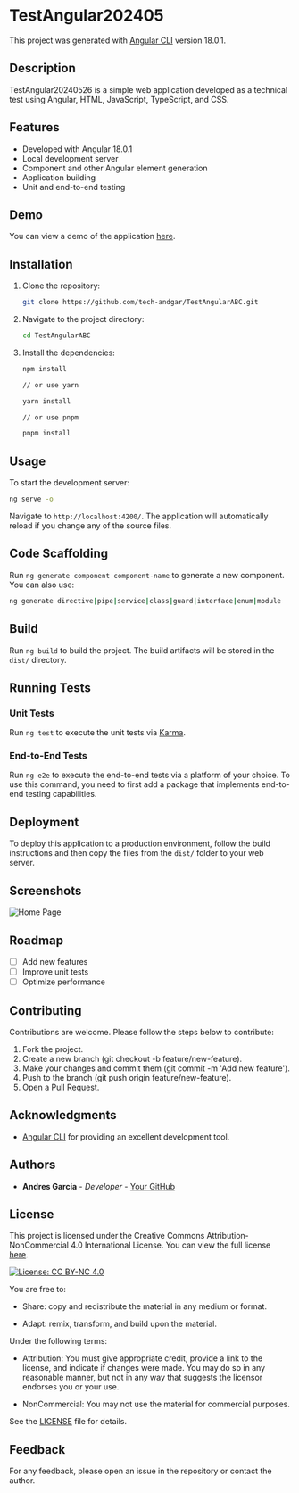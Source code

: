 # TestAngular202405

This project was generated with [Angular CLI](https://github.com/angular/angular-cli) version 18.0.1.

## Description

TestAngular20240526 is a simple web application developed as a technical test using Angular, HTML, JavaScript, TypeScript, and CSS.

## Features

- Developed with Angular 18.0.1
- Local development server
- Component and other Angular element generation
- Application building
- Unit and end-to-end testing

## Demo

You can view a demo of the application [here](#).

## Installation

1. Clone the repository:

    ```bash
    git clone https://github.com/tech-andgar/TestAngularABC.git
    ```

2. Navigate to the project directory:

    ```bash
    cd TestAngularABC
    ```

3. Install the dependencies:

    ```bash
    npm install

    // or use yarn

    yarn install

    // or use pnpm

    pnpm install
    ```

## Usage

To start the development server:

```bash
ng serve -o
```

Navigate to `http://localhost:4200/`. The application will automatically reload if you change any of the source files.

## Code Scaffolding

Run `ng generate component component-name` to generate a new component. You can also use:

```bash
ng generate directive|pipe|service|class|guard|interface|enum|module
```

## Build

Run `ng build` to build the project. The build artifacts will be stored in the `dist/` directory.

## Running Tests

### Unit Tests

Run `ng test` to execute the unit tests via [Karma](https://karma-runner.github.io).

### End-to-End Tests

Run `ng e2e` to execute the end-to-end tests via a platform of your choice. To use this command, you need to first add a package that implements end-to-end testing capabilities.

## Deployment

To deploy this application to a production environment, follow the build instructions and then copy the files from the `dist/` folder to your web server.

## Screenshots

![Home Page](docs/assets/capture-skandia.gif)

## Roadmap

- [ ] Add new features
- [ ] Improve unit tests
- [ ] Optimize performance

## Contributing

Contributions are welcome. Please follow the steps below to contribute:

1. Fork the project.
2. Create a new branch (git checkout -b feature/new-feature).
3. Make your changes and commit them (git commit -m 'Add new feature').
4. Push to the branch (git push origin feature/new-feature).
5. Open a Pull Request.

## Acknowledgments

- [Angular CLI](https://github.com/angular/angular-cli) for providing an excellent development tool.

## Authors

- **Andres Garcia** - *Developer* - [Your GitHub](https://github.com/tech-andgar)

## License

This project is licensed under the Creative Commons Attribution-NonCommercial 4.0 International License. You can view the full license [here](https://creativecommons.org/licenses/by-nc/4.0/).

[![License: CC BY-NC 4.0](https://licensebuttons.net/l/by-nc/4.0/88x31.png)](https://creativecommons.org/licenses/by-nc/4.0/)

You are free to:

- Share: copy and redistribute the material in any medium or format.

- Adapt: remix, transform, and build upon the material.

Under the following terms:

- Attribution: You must give appropriate credit, provide a link to the license, and indicate if changes were made. You may do so in any reasonable manner, but not in any way that suggests the licensor endorses you or your use.

- NonCommercial: You may not use the material for commercial purposes.

See the [LICENSE](LICENSE) file for details.

## Feedback

For any feedback, please open an issue in the repository or contact the author.
